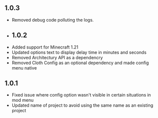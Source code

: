 ## 1.0.3
* Removed debug code polluting the logs.
* ## 1.0.2
* Added support for Minecraft 1.21
* Updated options text to display delay time in minutes and seconds
* Removed Architectury API as a dependencry
* Removed Cloth Config as an optional dependency and made config menu native
## 1.0.1 
* Fixed issue where config option wasn't visible in certain situations in mod menu
* Updated name of project to avoid using the same name as an existing project